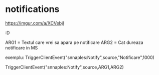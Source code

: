 # notifications
https://imgur.com/a/XCVebjl

 :D
 
ARG1 = Textul care vrei sa apara pe notificare
ARG2 = Cat dureaza notificare in MS

exemplu:  TriggerClientEvent("snnaples:Notify",source,"Notificare",1000)

 TriggerClientEvent("snnaples:Notify",source,ARG1,ARG2)
